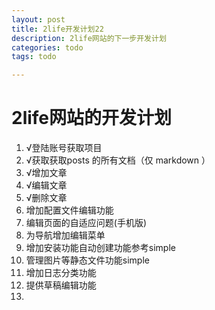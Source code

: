 ```yaml
---
layout: post
title: 2life开发计划22
description: 2life网站的下一步开发计划
categories: todo
tags: todo

---
```

# 2life网站的开发计划

1.  √登陆账号获取项目
2.  √获取获取posts 的所有文档（仅 markdown ）
3.  √增加文章
4.  √编辑文章
5.  √删除文章
2.  增加配置文件编辑功能
2.  编辑页面的自适应问题(手机版)
3.  为导航增加编辑菜单
4.  增加安装功能自动创建功能参考simple
5.  管理图片等静态文件功能simple
6.  增加日志分类功能
7.  提供草稿编辑功能
8.  